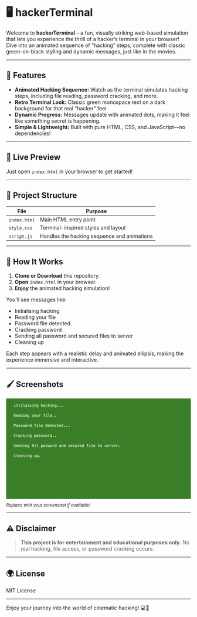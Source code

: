 # 🖥️ hackerTerminal

Welcome to **hackerTerminal** – a fun, visually striking web-based simulation that lets you experience the thrill of a hacker’s terminal in your browser! Dive into an animated sequence of "hacking" steps, complete with classic green-on-black styling and dynamic messages, just like in the movies.

---

## 🚀 Features

- **Animated Hacking Sequence:** Watch as the terminal simulates hacking steps, including file reading, password cracking, and more.
- **Retro Terminal Look:** Classic green monospace text on a dark background for that real "hacker" feel.
- **Dynamic Progress:** Messages update with animated dots, making it feel like something secret is happening.
- **Simple & Lightweight:** Built with pure HTML, CSS, and JavaScript—no dependencies!

---

## 🌟 Live Preview

Just open `index.html` in your browser to get started!

---

## 📂 Project Structure

| File         | Purpose                                      |
|--------------|----------------------------------------------|
| `index.html` | Main HTML entry point                        |
| `style.css`  | Terminal-inspired styles and layout          |
| `script.js`  | Handles the hacking sequence and animations  |

---

## 👾 How It Works

1. **Clone or Download** this repository.
2. **Open** `index.html` in your browser.
3. **Enjoy** the animated hacking simulation!

You'll see messages like:
- Initialising hacking
- Reading your file
- Password file detected
- Cracking password
- Sending all password and secured files to server
- Cleaning up

Each step appears with a realistic delay and animated ellipsis, making the experience immersive and interactive.

---

## 🖌️ Screenshots

![Screenshot](screenshot.png)
<sub>*Replace with your screenshot if available!*</sub>

---

## ⚠️ Disclaimer

> **This project is for entertainment and educational purposes only.**
> No real hacking, file access, or password cracking occurs.

---

## 🌍 License

MIT License

---

Enjoy your journey into the world of cinematic hacking! 💻💚